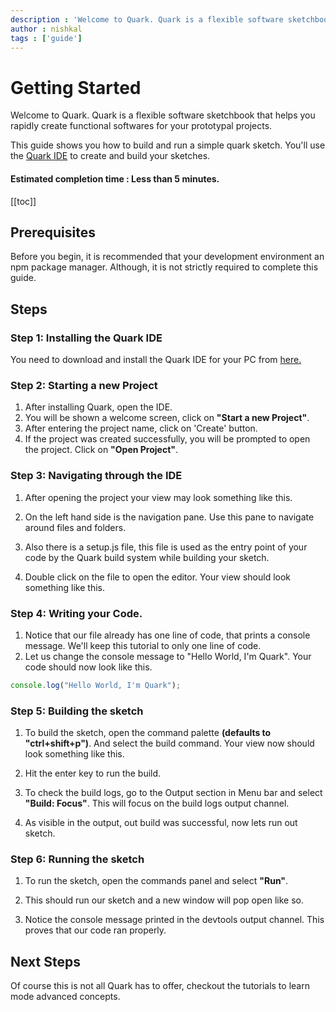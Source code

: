 ```yaml
---
description : 'Welcome to Quark. Quark is a flexible software sketchbook that helps you rapidly create functional softwares for your prototypal projects.'
author : nishkal
tags : ['guide']
---
```


# Getting Started
Welcome to Quark. Quark is a flexible software sketchbook that helps you rapidly create functional softwares for your prototypal projects.

This guide shows you how to build and run a simple quark sketch. You'll use the [Quark IDE](./user-interface.md) to create and build your sketches.

#### Estimated completion time : Less than 5 minutes.

[[toc]]

## Prerequisites
Before you begin, it is recommended that your development environment an npm package manager. Although, it is not strictly required to complete this guide.

## Steps
### Step 1: Installing the Quark IDE
You need to download and install the Quark IDE for your PC from [here.](/download/)

### Step 2: Starting a new Project
  1.  After installing Quark, open the IDE.
  2.  You will be shown a welcome screen, click on __"Start a new Project"__.
  3.  After entering the project name, click on 'Create' button.
  4.  If the project was created successfully, you will be prompted to open the project. Click on __"Open Project"__.

### Step 3: Navigating through the IDE
  1. After opening the project your view may look something like this.



  2. On the left hand side is the navigation pane. Use this pane to navigate around files and folders.
  3. Also there is a setup.js file, this file is used as the entry point of your code by the Quark build system while building your sketch.
  4. Double click on the file to open the editor. Your view should look something like this.


### Step 4: Writing your Code.

  1. Notice that our file already has one line of code, that prints a console message. We'll keep this tutorial to only one line of code.
  2. Let us change the console message to "Hello World, I'm Quark". Your code should now look like this.

```js
console.log("Hello World, I'm Quark");
```

### Step 5: Building the sketch

  1. To build the sketch, open the command palette __(defaults to "ctrl+shift+p")__. And select the build command. Your view now should look something like this.


  1. Hit the enter key to run the build.
  2. To check the build logs, go to the Output section in Menu bar and select __"Build: Focus"__. This will focus on the build logs output channel.


  4. As visible in the output, out build was successful, now lets run out sketch.

### Step 6: Running the sketch

  1. To run the sketch, open the commands panel and select __"Run"__.
  2. This should run our sketch and a new window will pop open like so.


  3. Notice the console message printed in the devtools output channel. This proves that our code ran properly.

## Next Steps
Of course this is not all Quark has to offer, checkout the tutorials to learn mode advanced concepts.


